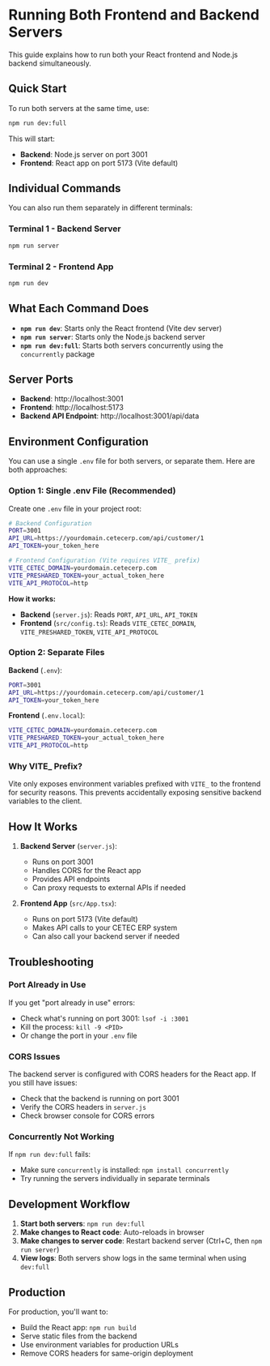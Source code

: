 # Running Both Frontend and Backend Servers

This guide explains how to run both your React frontend and Node.js backend simultaneously.

## Quick Start

To run both servers at the same time, use:

```bash
npm run dev:full
```

This will start:
- **Backend**: Node.js server on port 3001
- **Frontend**: React app on port 5173 (Vite default)

## Individual Commands

You can also run them separately in different terminals:

### Terminal 1 - Backend Server
```bash
npm run server
```

### Terminal 2 - Frontend App
```bash
npm run dev
```

## What Each Command Does

- **`npm run dev`**: Starts only the React frontend (Vite dev server)
- **`npm run server`**: Starts only the Node.js backend server
- **`npm run dev:full`**: Starts both servers concurrently using the `concurrently` package

## Server Ports

- **Backend**: http://localhost:3001
- **Frontend**: http://localhost:5173
- **Backend API Endpoint**: http://localhost:3001/api/data

## Environment Configuration

You can use a single `.env` file for both servers, or separate them. Here are both approaches:

### Option 1: Single .env File (Recommended)

Create one `.env` file in your project root:

```bash
# Backend Configuration
PORT=3001
API_URL=https://yourdomain.cetecerp.com/api/customer/1
API_TOKEN=your_token_here

# Frontend Configuration (Vite requires VITE_ prefix)
VITE_CETEC_DOMAIN=yourdomain.cetecerp.com
VITE_PRESHARED_TOKEN=your_actual_token_here
VITE_API_PROTOCOL=http
```

**How it works:**
- **Backend** (`server.js`): Reads `PORT`, `API_URL`, `API_TOKEN`
- **Frontend** (`src/config.ts`): Reads `VITE_CETEC_DOMAIN`, `VITE_PRESHARED_TOKEN`, `VITE_API_PROTOCOL`

### Option 2: Separate Files

**Backend** (`.env`):
```bash
PORT=3001
API_URL=https://yourdomain.cetecerp.com/api/customer/1
API_TOKEN=your_token_here
```

**Frontend** (`.env.local`):
```bash
VITE_CETEC_DOMAIN=yourdomain.cetecerp.com
VITE_PRESHARED_TOKEN=your_actual_token_here
VITE_API_PROTOCOL=http
```

### Why VITE_ Prefix?

Vite only exposes environment variables prefixed with `VITE_` to the frontend for security reasons. This prevents accidentally exposing sensitive backend variables to the client.

## How It Works

1. **Backend Server** (`server.js`):
   - Runs on port 3001
   - Handles CORS for the React app
   - Provides API endpoints
   - Can proxy requests to external APIs if needed

2. **Frontend App** (`src/App.tsx`):
   - Runs on port 5173 (Vite default)
   - Makes API calls to your CETEC ERP system
   - Can also call your backend server if needed

## Troubleshooting

### Port Already in Use
If you get "port already in use" errors:
- Check what's running on port 3001: `lsof -i :3001`
- Kill the process: `kill -9 <PID>`
- Or change the port in your `.env` file

### CORS Issues
The backend server is configured with CORS headers for the React app. If you still have issues:
- Check that the backend is running on port 3001
- Verify the CORS headers in `server.js`
- Check browser console for CORS errors

### Concurrently Not Working
If `npm run dev:full` fails:
- Make sure `concurrently` is installed: `npm install concurrently`
- Try running the servers individually in separate terminals

## Development Workflow

1. **Start both servers**: `npm run dev:full`
2. **Make changes to React code**: Auto-reloads in browser
3. **Make changes to server code**: Restart backend server (Ctrl+C, then `npm run server`)
4. **View logs**: Both servers show logs in the same terminal when using `dev:full`

## Production

For production, you'll want to:
- Build the React app: `npm run build`
- Serve static files from the backend
- Use environment variables for production URLs
- Remove CORS headers for same-origin deployment
